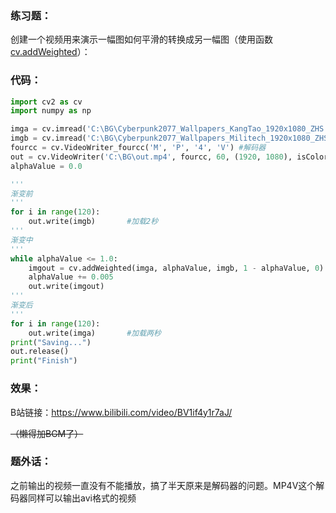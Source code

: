 ### **练习题**：

 创建一个视频用来演示一幅图如何平滑的转换成另一幅图（使用函数[cv.addWeighted](https://docs.opencv.org/4.1.0/d2/de8/group__core__array.html#gafafb2513349db3bcff51f54ee5592a19)）：

### 代码：

```python
import cv2 as cv
import numpy as np

imga = cv.imread('C:\BG\Cyberpunk2077_Wallpapers_KangTao_1920x1080_ZHS.png')
imgb = cv.imread('C:\BG\Cyberpunk2077_Wallpapers_Militech_1920x1080_ZHS.png')
fourcc = cv.VideoWriter_fourcc('M', 'P', '4', 'V') #解码器
out = cv.VideoWriter('C:\BG\out.mp4', fourcc, 60, (1920, 1080), isColor=True)
alphaValue = 0.0

'''
渐变前
'''
for i in range(120):
    out.write(imgb)       #加载2秒
'''
渐变中
'''
while alphaValue <= 1.0:
    imgout = cv.addWeighted(imga, alphaValue, imgb, 1 - alphaValue, 0)
    alphaValue += 0.005
    out.write(imgout)
'''
渐变后
'''
for i in range(120):
    out.write(imga)       #加载两秒
print("Saving...")
out.release()
print("Finish")
```

### 效果：

B站链接：https://www.bilibili.com/video/BV1if4y1r7aJ/

~~（懒得加BGM了）~~

### 题外话：

之前输出的视频一直没有不能播放，搞了半天原来是解码器的问题。MP4V这个解码器同样可以输出avi格式的视频

